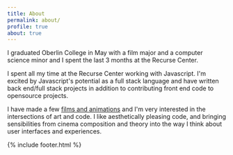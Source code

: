 ```yaml
---
title: About
permalink: about/
profile: true
about: true
---
```


I graduated Oberlin College in May with a film major and a computer science minor and I spent the last 3 months at the Recurse Center.

I spent all my time at the Recurse Center working with Javascript. I'm excited by Javascript's potential as a full stack language and have written back end/full stack projects in addition to contributing front end code to opensource projects.

I have made a few [films and animations](https://vimeo.com/theilonabrand) and I'm very interested in the intersections of art and code. I like aesthetically pleasing code, and bringing sensibilities from cinema composition and theory into the way I think about user interfaces and experiences.

{% include footer.html %}